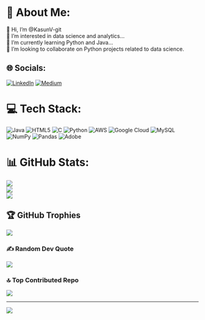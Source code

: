 # 💫 About Me:
👋 Hi, I’m @KasunV-git<br>👀 I’m interested in data science and analytics...<br>
🌱 I’m currently learning Python and Java...<br>
💞️ I’m looking to collaborate on Python projects related to data science.






## 🌐 Socials:
[![LinkedIn](https://img.shields.io/badge/LinkedIn-%230077B5.svg?logo=linkedin&logoColor=white)](https://linkedin.com/in/www.linkedin.com/in/kasun-gunawardhana-212705316) [![Medium](https://img.shields.io/badge/Medium-12100E?logo=medium&logoColor=white)](https://medium.com/@https://medium.com/@spectrum_sl) 

# 💻 Tech Stack:
![Java](https://img.shields.io/badge/java-%23ED8B00.svg?style=for-the-badge&logo=openjdk&logoColor=white) 
![HTML5](https://img.shields.io/badge/html5-%23E34F26.svg?style=for-the-badge&logo=html5&logoColor=white) 
![C](https://img.shields.io/badge/c-%2300599C.svg?style=for-the-badge&logo=c&logoColor=white) 
![Python](https://img.shields.io/badge/python-3670A0?style=for-the-badge&logo=python&logoColor=ffdd54) 
![AWS](https://img.shields.io/badge/AWS-%23FF9900.svg?style=for-the-badge&logo=amazon-aws&logoColor=white) 
![Google Cloud](https://img.shields.io/badge/GoogleCloud-%234285F4.svg?style=for-the-badge&logo=google-cloud&logoColor=white) 
![MySQL](https://img.shields.io/badge/mysql-4479A1.svg?style=for-the-badge&logo=mysql&logoColor=white) 
![NumPy](https://img.shields.io/badge/numpy-%23013243.svg?style=for-the-badge&logo=numpy&logoColor=white) 
![Pandas](https://img.shields.io/badge/pandas-%23150458.svg?style=for-the-badge&logo=pandas&logoColor=white) 
![Adobe](https://img.shields.io/badge/adobe-%23FF0000.svg?style=for-the-badge&logo=adobe&logoColor=white)


# 📊 GitHub Stats:
![](https://github-readme-stats.vercel.app/api?username=KasunV-git&theme=dark&hide_border=false&include_all_commits=true&count_private=false)<br/>
![](https://nirzak-streak-stats.vercel.app/?user=KasunV-git&theme=dark&hide_border=false)<br/>
![](https://github-readme-stats.vercel.app/api/top-langs/?username=KasunV-git&theme=dark&hide_border=false&include_all_commits=true&count_private=false&layout=compact)

## 🏆 GitHub Trophies
![](https://github-profile-trophy.vercel.app/?username=KasunV-git&theme=radical&no-frame=false&no-bg=false&margin-w=4)

### ✍️ Random Dev Quote
![](https://quotes-github-readme.vercel.app/api?type=vetical&theme=dark)

### 🔝 Top Contributed Repo
![](https://github-contributor-stats.vercel.app/api?username=KasunV-git&limit=5&theme=dark&combine_all_yearly_contributions=true)

---
[![](https://visitcount.itsvg.in/api?id=KasunV-git&icon=5&color=4)](https://visitcount.itsvg.in)

<!-- Proudly created with GPRM ( https://gprm.itsvg.in ) -->


<!---
KasunV-git/KasunV-git is a ✨ special ✨ repository because its `README.md` (this file) appears on your GitHub profile.
You can click the Preview link to take a look at your changes.
--->
